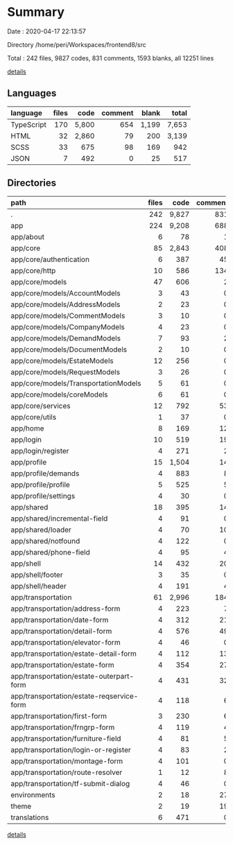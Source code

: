 # Summary

Date : 2020-04-17 22:13:57

Directory /home/peri/Workspaces/frontend8/src

Total : 242 files,  9827 codes, 831 comments, 1593 blanks, all 12251 lines

[details](details.md)

## Languages
| language | files | code | comment | blank | total |
| :--- | ---: | ---: | ---: | ---: | ---: |
| TypeScript | 170 | 5,800 | 654 | 1,199 | 7,653 |
| HTML | 32 | 2,860 | 79 | 200 | 3,139 |
| SCSS | 33 | 675 | 98 | 169 | 942 |
| JSON | 7 | 492 | 0 | 25 | 517 |

## Directories
| path | files | code | comment | blank | total |
| :--- | ---: | ---: | ---: | ---: | ---: |
| . | 242 | 9,827 | 831 | 1,593 | 12,251 |
| app | 224 | 9,208 | 688 | 1,519 | 11,415 |
| app/about | 6 | 78 | 1 | 21 | 100 |
| app/core | 85 | 2,843 | 408 | 613 | 3,864 |
| app/core/authentication | 6 | 387 | 45 | 89 | 521 |
| app/core/http | 10 | 586 | 134 | 144 | 864 |
| app/core/models | 47 | 606 | 2 | 102 | 710 |
| app/core/models/AccountModels | 3 | 43 | 0 | 4 | 47 |
| app/core/models/AddressModels | 2 | 23 | 0 | 6 | 29 |
| app/core/models/CommentModels | 3 | 10 | 0 | 3 | 13 |
| app/core/models/CompanyModels | 4 | 23 | 0 | 5 | 28 |
| app/core/models/DemandModels | 7 | 93 | 2 | 14 | 109 |
| app/core/models/DocumentModels | 2 | 10 | 0 | 2 | 12 |
| app/core/models/EstateModels | 12 | 256 | 0 | 37 | 293 |
| app/core/models/RequestModels | 3 | 26 | 0 | 6 | 32 |
| app/core/models/TransportationModels | 5 | 61 | 0 | 15 | 76 |
| app/core/models/coreModels | 6 | 61 | 0 | 10 | 71 |
| app/core/services | 12 | 792 | 53 | 146 | 991 |
| app/core/utils | 1 | 37 | 0 | 5 | 42 |
| app/home | 8 | 169 | 12 | 36 | 217 |
| app/login | 10 | 519 | 19 | 62 | 600 |
| app/login/register | 4 | 271 | 2 | 27 | 300 |
| app/profile | 15 | 1,504 | 14 | 156 | 1,674 |
| app/profile/demands | 4 | 883 | 8 | 92 | 983 |
| app/profile/profile | 5 | 525 | 5 | 45 | 575 |
| app/profile/settings | 4 | 30 | 0 | 11 | 41 |
| app/shared | 18 | 395 | 14 | 88 | 497 |
| app/shared/incremental-field | 4 | 91 | 0 | 20 | 111 |
| app/shared/loader | 4 | 70 | 10 | 22 | 102 |
| app/shared/notfound | 4 | 122 | 0 | 20 | 142 |
| app/shared/phone-field | 4 | 95 | 4 | 22 | 121 |
| app/shell | 14 | 432 | 20 | 79 | 531 |
| app/shell/footer | 3 | 35 | 0 | 9 | 44 |
| app/shell/header | 4 | 191 | 4 | 26 | 221 |
| app/transportation | 61 | 2,996 | 184 | 432 | 3,612 |
| app/transportation/address-form | 4 | 223 | 7 | 30 | 260 |
| app/transportation/date-form | 4 | 312 | 21 | 35 | 368 |
| app/transportation/detail-form | 4 | 576 | 49 | 102 | 727 |
| app/transportation/elevator-form | 4 | 46 | 0 | 11 | 57 |
| app/transportation/estate-detail-form | 4 | 112 | 13 | 28 | 153 |
| app/transportation/estate-form | 4 | 354 | 27 | 36 | 417 |
| app/transportation/estate-outerpart-form | 4 | 431 | 32 | 30 | 493 |
| app/transportation/estate-reqservice-form | 4 | 118 | 6 | 20 | 144 |
| app/transportation/first-form | 3 | 230 | 6 | 33 | 269 |
| app/transportation/frngrp-form | 4 | 119 | 4 | 17 | 140 |
| app/transportation/furniture-field | 4 | 81 | 5 | 21 | 107 |
| app/transportation/login-or-register | 4 | 83 | 2 | 15 | 100 |
| app/transportation/montage-form | 4 | 101 | 0 | 18 | 119 |
| app/transportation/route-resolver | 1 | 12 | 8 | 6 | 26 |
| app/transportation/tf-submit-dialog | 4 | 46 | 0 | 12 | 58 |
| environments | 2 | 18 | 27 | 6 | 51 |
| theme | 2 | 19 | 19 | 10 | 48 |
| translations | 6 | 471 | 0 | 24 | 495 |

[details](details.md)